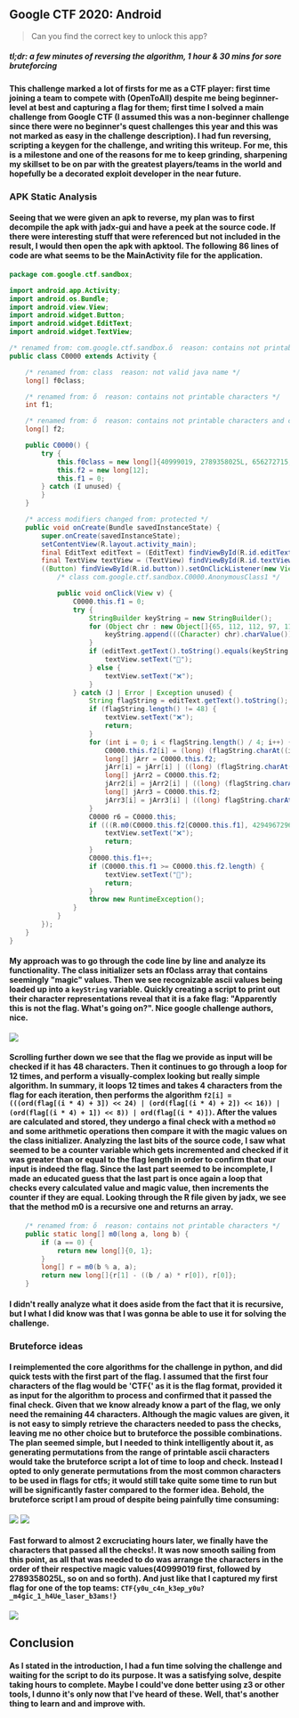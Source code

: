 ## Google CTF 2020: Android
> Can you find the correct key to unlock this app?

##### *tl;dr: a few minutes of reversing the algorithm, 1 hour & 30 mins for sore bruteforcing*

#### This challenge marked a lot of firsts for me as a CTF player: first time joining a team to compete with (OpenToAll) despite me being beginner-level at best and capturing a flag for them; first time I solved a main challenge from Google CTF (I assumed this was a non-beginner challenge since there were no beginner's quest challenges this year and this was not marked as easy in the challenge description). I had fun reversing, scripting a keygen for the challenge, and writing this writeup. For me, this is a milestone and one of the reasons for me to keep grinding, sharpening my skillset to be on par with the greatest players/teams in the world and hopefully be a decorated exploit developer in the near future.

### APK Static Analysis
#### Seeing that we were given an apk to reverse, my plan was to first decompile the apk with jadx-gui and have a peek at the source code. If there were interesting stuff that were referenced but not included in the result, I would then open the apk with apktool. The following 86 lines of code are what seems to be the MainActivity file for the application.
```java
package com.google.ctf.sandbox;

import android.app.Activity;
import android.os.Bundle;
import android.view.View;
import android.widget.Button;
import android.widget.EditText;
import android.widget.TextView;

/* renamed from: com.google.ctf.sandbox.ő  reason: contains not printable characters */
public class C0000 extends Activity {

    /* renamed from: class  reason: not valid java name */
    long[] f0class;

    /* renamed from: ő  reason: contains not printable characters */
    int f1;

    /* renamed from: ő  reason: contains not printable characters and collision with other field name */
    long[] f2;

    public C0000() {
        try {
            this.f0class = new long[]{40999019, 2789358025L, 656272715, 18374979, 3237618335L, 1762529471, 685548119, 382114257, 1436905469, 2126016673, 3318315423L, 797150821};
            this.f2 = new long[12];
            this.f1 = 0;
        } catch (I unused) {
        }
    }

    /* access modifiers changed from: protected */
    public void onCreate(Bundle savedInstanceState) {
        super.onCreate(savedInstanceState);
        setContentView(R.layout.activity_main);
        final EditText editText = (EditText) findViewById(R.id.editText);
        final TextView textView = (TextView) findViewById(R.id.textView);
        ((Button) findViewById(R.id.button)).setOnClickListener(new View.OnClickListener() {
            /* class com.google.ctf.sandbox.C0000.AnonymousClass1 */

            public void onClick(View v) {
                C0000.this.f1 = 0;
                try {
                    StringBuilder keyString = new StringBuilder();
                    for (Object chr : new Object[]{65, 112, 112, 97, 114, 101, 110, 116, 108, 121, 32, 116, 104, 105, 115, 32, 105, 115, 32, 110, 111, 116, 32, 116, 104, 101, 32, 102, 108, 97, 103, 46, 32, 87, 104, 97, 116, 39, 115, 32, 103, 111, 105, 110, 103, 32, 111, 110, 63}) {
                        keyString.append(((Character) chr).charValue());
                    }
                    if (editText.getText().toString().equals(keyString.toString())) {
                        textView.setText("🚩");
                    } else {
                        textView.setText("❌");
                    }
                } catch (J | Error | Exception unused) {
                    String flagString = editText.getText().toString();
                    if (flagString.length() != 48) {
                        textView.setText("❌");
                        return;
                    }
                    for (int i = 0; i < flagString.length() / 4; i++) {
                        C0000.this.f2[i] = (long) (flagString.charAt((i * 4) + 3) << 24);
                        long[] jArr = C0000.this.f2;
                        jArr[i] = jArr[i] | ((long) (flagString.charAt((i * 4) + 2) << 16));
                        long[] jArr2 = C0000.this.f2;
                        jArr2[i] = jArr2[i] | ((long) (flagString.charAt((i * 4) + 1) << '\b'));
                        long[] jArr3 = C0000.this.f2;
                        jArr3[i] = jArr3[i] | ((long) flagString.charAt(i * 4));
                    }
                    C0000 r6 = C0000.this;
                    if (((R.m0(C0000.this.f2[C0000.this.f1], 4294967296L)[0] % 4294967296L) + 4294967296L) % 4294967296L != C0000.this.f0class[C0000.this.f1]) {
                        textView.setText("❌");
                        return;
                    }
                    C0000.this.f1++;
                    if (C0000.this.f1 >= C0000.this.f2.length) {
                        textView.setText("🚩");
                        return;
                    }
                    throw new RuntimeException();
                }
            }
        });
    }
}
```
#### My approach was to go through the code line by line and analyze its functionality. The class initializer sets an f0class array that contains seemingly "magic" values. Then we see recognizable ascii values being loaded up into a `keyString` variable. Quickly creating a script to print out their character representations reveal that it is a fake flag: "Apparently this is not the flag. What's going on?". Nice google challenge authors, nice.
![](butthole.jpg)
#### Scrolling further down we see that the flag we provide as input will be checked if it has 48 characters. Then it continues to go through a loop for 12 times, and perform a visually-complex looking but really simple algorithm. In summary, it loops 12 times and takes 4 characters from the flag for each iteration, then performs the algorithm `f2[i] = (((ord(flag[(i * 4) + 3]) << 24) | (ord(flag[(i * 4) + 2]) << 16)) | (ord(flag[(i * 4) + 1]) << 8)) | ord(flag[(i * 4)])`. After the values are calculated and stored, they undergo a final check with a method `m0` and some arithmetic operations then compare it with the magic values on the class initializer. Analyzing the last bits of the source code, I saw what seemed to be a counter variable which gets incremented and checked if it was greater than or equal to the flag length in order to confirm that our input is indeed the flag. Since the last part seemed to be incomplete, I made an educated guess that the last part is once again a loop that checks every calculated value and magic value, then increments the counter if they are equal. Looking through the R file given by jadx, we see that the method m0 is a recursive one and returns an array.
```java
    /* renamed from: ő  reason: contains not printable characters */
    public static long[] m0(long a, long b) {
        if (a == 0) {
            return new long[]{0, 1};
        }
        long[] r = m0(b % a, a);
        return new long[]{r[1] - ((b / a) * r[0]), r[0]};
    }
```
#### I didn't really analyze what it does aside from the fact that it is recursive, but I what I did know was that I was gonna be able to use it for solving the challenge.

### Bruteforce ideas
#### I reimplemented the core algorithms for the challenge in python, and did quick tests with the first part of the flag. I assumed that the first four characters of the flag would be 'CTF{' as it is the flag format, provided it as input for the algorithm to process and confirmed that it passed the final check. Given that we know already know a part of the flag, we only need the remaining 44 characters. Although the magic values are given, it is not easy to simply retrieve the characters needed to pass the checks, leaving me no other choice but to bruteforce the possible combinations. The plan seemed simple, but I needed to think intelligently about it, as generating permutations from the range of printable ascii characters would take the bruteforce script a lot of time to loop and check. Instead I opted to only generate permutations from the most common characters to be used in flags for ctfs; it would still take quite some time to run but will be significantly faster compared to the former idea. Behold, the bruteforce script I am proud of despite being painfully time consuming:
![](bruteforce_script.png)
![](finished.png)
#### Fast forward to almost 2 excruciating hours later, we finally have the characters that passed all the checks!. It was now smooth sailing from this point, as all that was needed to do was arrange the characters in the order of their respective magic values(40999019 first, followed by 2789358025L, so on and so forth). And just like that I captured my first flag for one of the top teams: `CTF{y0u_c4n_k3ep_y0u?_m4gic_1_h4Ue_laser_b3ams!}`
![](google_ctf_android_solved.gif)

## Conclusion
#### As I stated in the introduction, I had a fun time solving the challenge and waiting for the script to do its purpose. It was a satisfying solve, despite taking hours to complete. Maybe I could've done better using z3 or other tools, I dunno it's only now that I've heard of these. Well, that's another thing to learn and and improve with.
